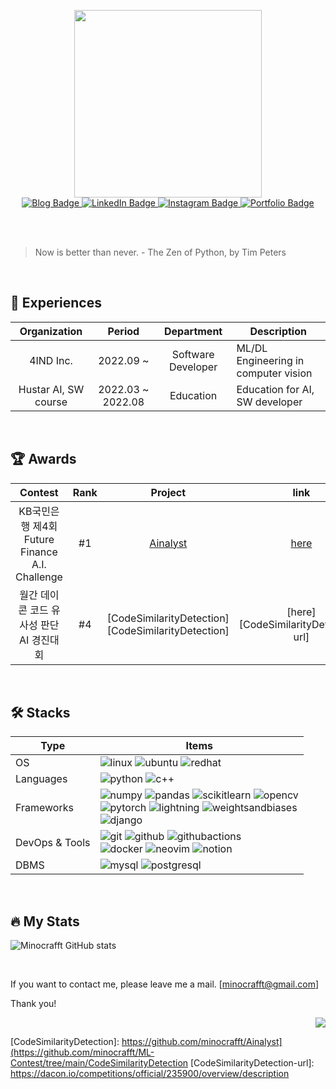 <a name="top"></a>

<div id="header" align="center">
 <img src="https://media.giphy.com/media/qgQUggAC3Pfv687qPC/giphy.gif" width="300"/>
 
 <div id="badges">
  <a href="https://minocraft.github.io/">
    <img src="https://img.shields.io/badge/blog-575757?logo=github&logoColor=white&style=for-the-badge" alt="Blog Badge"/>
  </a>
  <a href="https://linkedin.com/in/minocraft/">
    <img src="https://img.shields.io/badge/linkedin-blue?logo=linkedin&logoColor=white&style=for-the-badge" alt="LinkedIn Badge"/>
  </a>
  <a href="https://instagram.com/mainho._/">
    <img src="https://img.shields.io/badge/instagram-red?logo=instagram&logoColor=white&style=for-the-badge" alt="Instagram Badge"/>
  </a>
  <a href="https://minocraft.notion.site/f56e25e85e994efe940686b6d8af9ce5">
    <img src="https://img.shields.io/badge/portfolio-yellow?logo=notion&logoColor=white&style=for-the-badge" alt="Portfolio Badge"/>
  </a>
 </div>
</div>

<br><br>

> Now is better than never. - The Zen of Python, by Tim Peters

<br>



## 👔 Experiences
| Organization         | Period            | Department         | Description                          |
|:--------------------:|:-----------------:|:------------------:| ------------------------------------ |
| 4IND Inc.            | 2022.09 ~         | Software Developer | ML/DL Engineering in computer vision |
| Hustar AI, SW course | 2022.03 ~ 2022.08 | Education          | Education for AI, SW developer       |

<br>


## 🏆 Awards
| Contest                                     | Rank | Project                                            | link                                |
|:-------------------------------------------:|:----:|:--------------------------------------------------:|:-----------------------------------:|
| KB국민은행 제4회 Future Finance A.I. Challenge | #1   | [Ainalyst][ainalyst]                               | [here][ainalyst-url]                | 
| 월간 데이콘 코드 유사성 판단 AI 경진대회             | #4   | [CodeSimilarityDetection][CodeSimilarityDetection] | [here][CodeSimilarityDetection-url] |

<br>


## 🛠 Stacks
| Type           | Items                                                                                                                                                                                       |
| -------------- | ------------------------------------------------------------------------------------------------------------------------------------------------------------------------------------------- |
| OS             | ![linux][linux] ![ubuntu][ubuntu] ![redhat][redhat]                                                                                                                                         |
| Languages      | ![python][python] ![c++][cplusplus]                                                                                                                                                         |
| Frameworks     | ![numpy][numpy] ![pandas][pandas] ![scikitlearn][scikitlearn] ![opencv][opencv] <br>![pytorch][pytorch] ![lightning][lightning] ![weightsandbiases][weightsandbiases] <br>![django][django] |
| DevOps & Tools | ![git][git] ![github][github] ![githubactions][githubactions] <br>![docker][docker] ![neovim][neovim] ![notion][notion]                                                                     |
| DBMS           | ![mysql][mysql] ![postgresql][postgresql]                                                                                                                                                   |

<br>


## 🔥 My Stats
![Minocrafft GitHub stats](https://github-readme-stats.vercel.app/api?username=minocrafft&show_icons=true)

<br>


If you want to contact me, please leave me a mail. [minocrafft@gmail.com]

Thank you!


<div id="hits" align="right">
 <img src="https://hits.seeyoufarm.com/api/count/incr/badge.svg?url=https%3A%2F%2Fgithub.com%2Fminocrafft%2Fhit-counter&count_bg=%2379C83D&title_bg=%23555555&icon=github.svg&icon_color=%23E7E7E7&title=hits&edge_flat=false"/>
</div>



<!-- Shield images -->
[gmail]: https://img.shields.io/badge/gmail-EA4335.svg?&style=for-the-badge&logo=gmail&logoColor=white
[linux]: https://img.shields.io/badge/linux-292E49.svg?&style=for-the-badge&logo=linux&logoColor=white
[ubuntu]: https://img.shields.io/badge/ubuntu-292E49.svg?&style=for-the-badge&logo=ubuntu&logoColor=white
[redhat]: https://img.shields.io/badge/redhat-292E49.svg?&style=for-the-badge&logo=redhat&logoColor=white
[python]: https://img.shields.io/badge/python-292E49.svg?&style=for-the-badge&logo=python&logoColor=white
[cplusplus]: https://img.shields.io/badge/c++-292E49.svg?&style=for-the-badge&logo=cplusplus&logoColor=white
[numpy]: https://img.shields.io/badge/numpy-536976.svg?&style=for-the-badge&logo=numpy&logoColor=white
[pandas]: https://img.shields.io/badge/Pandas-536976.svg?&style=for-the-badge&logo=Pandas&logoColor=white
[scikitlearn]: https://img.shields.io/badge/scikit%20learn-536976.svg?&style=for-the-badge&logo=scikitlearn&logoColor=white
[opencv]: https://img.shields.io/badge/opencv-536976.svg?&style=for-the-badge&logo=opencv&logoColor=white
[pytorch]: https://img.shields.io/badge/pytorch-536976.svg?&style=for-the-badge&logo=pytorch&logoColor=white
[lightning]: https://img.shields.io/badge/lightning-536976.svg?&style=for-the-badge&logo=lightning&logoColor=white
[weightsandbiases]: https://img.shields.io/badge/weights%20and%20biases-536976.svg?&style=for-the-badge&logo=weightsandbiases&logoColor=white
[django]: https://img.shields.io/badge/django-536976.svg?&style=for-the-badge&logo=django&logoColor=white
[git]: https://img.shields.io/badge/git-778899.svg?&style=for-the-badge&logo=git&logoColor=white
[github]: https://img.shields.io/badge/github-778899.svg?&style=for-the-badge&logo=github&logoColor=white
[githubactions]: https://img.shields.io/badge/github%20actions-778899.svg?&style=for-the-badge&logo=githubactions&logoColor=white
[docker]: https://img.shields.io/badge/docker-778899.svg?&style=for-the-badge&logo=docker&logoColor=white
[neovim]: https://img.shields.io/badge/neovim-778899.svg?&style=for-the-badge&logo=neovim&logoColor=white
[notion]: https://img.shields.io/badge/notion-778899.svg?&style=for-the-badge&logo=notion&logoColor=white
[mysql]: https://img.shields.io/badge/mysql-889AAA.svg?&style=for-the-badge&logo=mysql&logoColor=white
[postgresql]: https://img.shields.io/badge/postgresql-889AAA.svg?&style=for-the-badge&logo=postgresql&logoColor=white
[ainalyst]: https://github.com/minocrafft/Ainalyst
[ainalyst-url]: https://www.youtube.com/watch?v=au8-itQ0f7I&ab_channel=KB%EA%B5%AD%EB%AF%BC%EC%9D%80%ED%96%89FutureFinanceA.I.Challenge
[CodeSimilarityDetection]: https://github.com/minocrafft/Ainalyst](https://github.com/minocrafft/ML-Contest/tree/main/CodeSimilarityDetection
[CodeSimilarityDetection-url]: https://dacon.io/competitions/official/235900/overview/description
